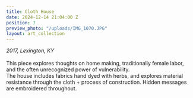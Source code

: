 ```yaml
---
title: Cloth House
date: 2024-12-14 21:04:00 Z
position: 7
preview_photo: "/uploads/IMG_1070.JPG"
layout: art_collection
---
```


*2017, Lexington, KY*<br>
<br>
This piece explores thoughts on home making, traditionally female labor, and the often unrecognized power of vulnerability.<br>
The house includes fabrics hand dyed with herbs, and explores material resistance through the cloth + process of construction. Hidden messages are embroidered throughout. 
